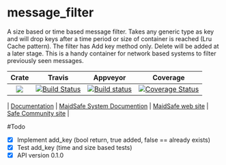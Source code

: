 # message_filter 

A size based or time based message filter. Takes any generic type as key and will drop keys after a time period or size of container is reached (Lru Cache pattern). The filter has Add key method only. Delete will be added at a later stage. This is a handy container for network based systems to filter previously seen messages.

|Crate|Travis|Appveyor|Coverage|
|:------:|:-------:|:-------:|:-------:|
|[![](http://meritbadge.herokuapp.com/message_filter)](https://crates.io/crates/message_filter)|[![Build Status](https://travis-ci.org/dirvine/message_filter.svg?branch=master)](https://travis-ci.org/dirvine/message_filter)|[![Build status](https://ci.appveyor.com/api/projects/status/u98ggp4mk4l76ic4/branch/master?svg=true)](https://ci.appveyor.com/project/dirvine/message-filter/branch/master)|[![Coverage Status](https://coveralls.io/repos/dirvine/message_filter/badge.svg)](https://coveralls.io/r/dirvine/message_filter)|

| [Documentation](http://dirvine.github.io/message_filter/) | [MaidSafe System Documention](http://systemdocs.maidsafe.net/) | [MaidSafe web site](http://www.maidsafe.net) | [Safe Community site](https://forum.safenetwork.io) |

#Todo
- [x] Implement add_key  (bool return, true added, false == already exists)
- [x] Test add_key (time and size based tests)
- [x] API version 0.1.0
